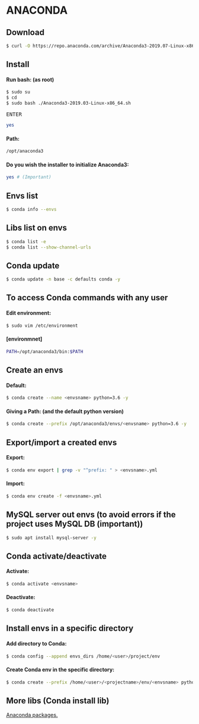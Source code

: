 # ANACONDA
## Download

```sh
$ curl -O https://repo.anaconda.com/archive/Anaconda3-2019.07-Linux-x86_64.sh
```

## Install
#### Run bash: (as root)

```sh
$ sudo su
$ cd
$ sudo bash ./Anaconda3-2019.03-Linux-x86_64.sh
```

<kbd>ENTER</kbd><br>

```sh
yes
```

#### Path:

```sh
/opt/anaconda3
```

#### Do you wish the installer to initialize Anaconda3:

```sh
yes # (Important)
```

## Envs list

```sh
$ conda info --envs
```

## Libs list on envs

```sh
$ conda list -e
$ conda list --show-channel-urls
```

## Conda update

```sh
$ conda update -n base -c defaults conda -y
```

## To access Conda commands with any user
#### Edit environment:

```sh
$ sudo vim /etc/environment
```

#### [environmnet]

```sh
PATH=/opt/anaconda3/bin:$PATH
```

## Create an envs
#### Default:

```sh
$ conda create --name <envsname> python=3.6 -y
```

#### Giving a Path: (and the default python version)

```sh
$ conda create --prefix /opt/anaconda3/envs/<envsname> python=3.6 -y
```

## Export/import a created envs
#### Export:

```sh
$ conda env export | grep -v "^prefix: " > <envsname>.yml
```

#### Import:

```sh
$ conda env create -f <envsname>.yml
```

## MySQL server out envs (to avoid errors if the project uses MySQL DB (important))

```sh
$ sudo apt install mysql-server -y
```

## Conda activate/deactivate
#### Activate:

```sh
$ conda activate <envsname>
```

#### Deactivate:

```sh
$ conda deactivate
```

## Install envs in a specific directory
#### Add directory to Conda:

```sh
$ conda config --append envs_dirs /home/<user>/project/env
```

#### Create Conda env in the specific directory:

```sh
$ conda create --prefix /home/<user>/<projectname>/env/<envsname> python=3.6 -y
```

## More libs (Conda install lib)

[Anaconda packages.](https://anaconda.org/anaconda/repo)